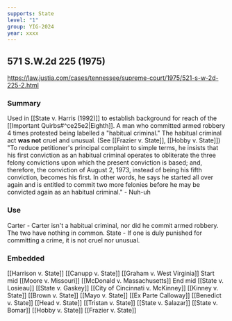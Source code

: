 ```yaml
---
supports: State
level: "1"
group: YIG-2024
year: xxxx
---
```

## 571 S.W.2d 225 (1975)

https://law.justia.com/cases/tennessee/supreme-court/1975/521-s-w-2d-225-2.html

### Summary

Used in [[State v. Harris (1992)]] to establish background for reach of the [[Important Quirbs#^ce25e2|Eighth]].
A man who committed armed robbery 4 times protested being labelled a "habitual criminal."
The habitual criminal act **was not** cruel and unusual. (See [[Frazier v. State]], [[Hobby v. State]])
"To reduce petitioner's principal complaint to simple terms, he insists that his first conviction as an habitual criminal operates to obliterate the three felony convictions upon which the present conviction is based; and, therefore, the conviction of August 2, 1973, instead of being his fifth conviction, becomes his first. In other words, he says he started all over again and is entitled to commit two more felonies before he may be convicted again as an habitual criminal." - Nuh-uh
### Use

Carter - Carter isn't a habitual criminal, nor did he commit armed robbery. The two have nothing in common.
State - If one is duly punished for committing a crime, it is not cruel nor unusual. 
### Embedded

[[Harrison v. State]]
[[Canupp v. State]]
[[Graham v. West Virginia]]
Start mid
[[Moore v. Missouri]]
[[McDonald v. Massachusetts]]
End mid
[[State v. Losieau]]
[[State v. Gaskey]]
[[City of Cincinnati v. McKinney]]
[[Kinney v. State]]
[[Brown v. State]]
[[Mayo v. State]]
[[Ex Parte Calloway]]
[[Benedict v. State]]
[[Head v. State]]
[[Tristan v. State]]
[[State v. Salazar]]
[[State v. Bomar]]
[[Hobby v. State]]
[[Frazier v. State]]

